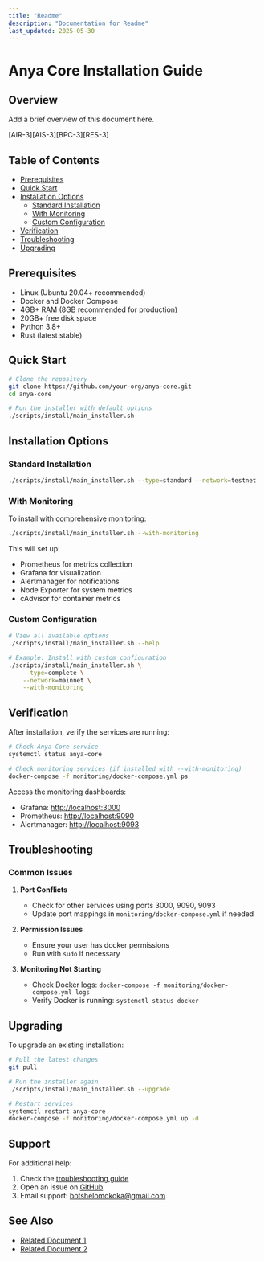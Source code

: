```yaml
---
title: "Readme"
description: "Documentation for Readme"
last_updated: 2025-05-30
---
```


# Anya Core Installation Guide

## Overview

Add a brief overview of this document here.


[AIR-3][AIS-3][BPC-3][RES-3]

## Table of Contents

- [Prerequisites](#prerequisites)
- [Quick Start](#quick-start)
- [Installation Options](#installation-options)
  - [Standard Installation](#standard-installation)
  - [With Monitoring](#with-monitoring)
  - [Custom Configuration](#custom-configuration)
- [Verification](#verification)
- [Troubleshooting](#troubleshooting)
- [Upgrading](#upgrading)

## Prerequisites

- Linux (Ubuntu 20.04+ recommended)
- Docker and Docker Compose
- 4GB+ RAM (8GB recommended for production)
- 20GB+ free disk space
- Python 3.8+
- Rust (latest stable)

## Quick Start

```bash
# Clone the repository
git clone https://github.com/your-org/anya-core.git
cd anya-core

# Run the installer with default options
./scripts/install/main_installer.sh
```

## Installation Options

### Standard Installation

```bash
./scripts/install/main_installer.sh --type=standard --network=testnet
```

### With Monitoring

To install with comprehensive monitoring:

```bash
./scripts/install/main_installer.sh --with-monitoring
```

This will set up:

- Prometheus for metrics collection
- Grafana for visualization
- Alertmanager for notifications
- Node Exporter for system metrics
- cAdvisor for container metrics

### Custom Configuration

```bash
# View all available options
./scripts/install/main_installer.sh --help

# Example: Install with custom configuration
./scripts/install/main_installer.sh \
    --type=complete \
    --network=mainnet \
    --with-monitoring
```

## Verification

After installation, verify the services are running:

```bash
# Check Anya Core service
systemctl status anya-core

# Check monitoring services (if installed with --with-monitoring)
docker-compose -f monitoring/docker-compose.yml ps
```

Access the monitoring dashboards:

- Grafana: <http://localhost:3000>
- Prometheus: <http://localhost:9090>
- Alertmanager: <http://localhost:9093>

## Troubleshooting

### Common Issues

1. **Port Conflicts**
   - Check for other services using ports 3000, 9090, 9093
   - Update port mappings in `monitoring/docker-compose.yml` if needed

2. **Permission Issues**
   - Ensure your user has docker permissions
   - Run with `sudo` if necessary

3. **Monitoring Not Starting**
   - Check Docker logs: `docker-compose -f monitoring/docker-compose.yml logs`
   - Verify Docker is running: `systemctl status docker`

## Upgrading

To upgrade an existing installation:

```bash
# Pull the latest changes
git pull

# Run the installer again
./scripts/install/main_installer.sh --upgrade

# Restart services
systemctl restart anya-core
docker-compose -f monitoring/docker-compose.yml up -d
```

## Support

For additional help:

1. Check the [troubleshooting guide](../maintenance/TROUBLESHOOTING.md)
2. Open an issue on [GitHub](https://github.com/your-org/anya-core/issues)
3. Email support: <botshelomokoka@gmail.com>

## See Also

- [Related Document 1](../INSTALLATION.md)
- [Related Document 2](../INSTALLATION_REVIEW.md)
